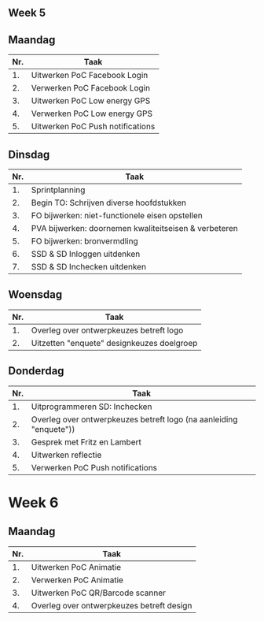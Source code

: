 ## Week 5
## Maandag
| Nr. | Taak |
| --- | --- |
| 1. | Uitwerken PoC Facebook Login |
| 2. | Verwerken PoC Facebook Login |
| 3. | Uitwerken PoC Low energy GPS |
| 4. | Verwerken PoC Low energy GPS |
| 5. | Uitwerken PoC Push notifications |

## Dinsdag
| Nr. | Taak |
| --- | --- |
| 1. | Sprintplanning |
| 2. | Begin TO: Schrijven diverse hoofdstukken |
| 3. | FO bijwerken: niet-functionele eisen opstellen |
| 4. | PVA bijwerken: doornemen kwaliteitseisen & verbeteren |
| 5. | FO bijwerken: bronvermdling |
| 6. | SSD & SD Inloggen uitdenken |
| 7. | SSD & SD Inchecken uitdenken |

## Woensdag
| Nr. | Taak |
| --- | --- |
| 1. | Overleg over ontwerpkeuzes betreft logo |
| 2. | Uitzetten "enquete" designkeuzes doelgroep |

## Donderdag
| Nr. | Taak |
| --- | --- |
| 1. | Uitprogrammeren SD: Inchecken |
| 2. | Overleg over ontwerpkeuzes betreft logo (na aanleiding "enquete")) |
| 3. | Gesprek met Fritz en Lambert |
| 4. | Uitwerken reflectie |
| 5. | Verwerken PoC Push notifications |

# Week 6
## Maandag
| Nr. | Taak |
| --- | --- |
| 1. | Uitwerken PoC Animatie |
| 2. | Verwerken PoC Animatie |
| 3. | Uitwerken PoC QR/Barcode scanner |
| 4. | Overleg over ontwerpkeuzes betreft design |
